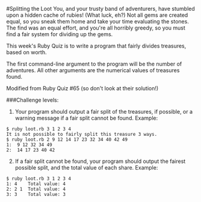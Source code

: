 #Splitting the Loot
You, and your trusty band of adventurers, have stumbled upon a hidden cache of rubies! (What luck, eh?) Not all gems are created equal, so you sneak them home and take your time evaluating the stones. The find was an equal effort, and you're all horribly greedy, so you must find a fair system for dividing up the gems.

This week's Ruby Quiz is to write a program that fairly divides treasures, based on worth.

The first command-line argument to the program will be the number of adventures. All other arguments are the numerical values of treasures found.

Modified from Ruby Quiz #65 (so don't look at their solution!)

###Challenge levels:

1. Your program should output a fair split of the treasures, if possible, or a warning message if a fair split cannot be found. Example:

```
$ ruby loot.rb 3 1 2 3 4
It is not possible to fairly split this treasure 3 ways.
$ ruby loot.rb 2 9 12 14 17 23 32 34 40 42 49
1:  9 12 32 34 49
2:  14 17 23 40 42
```

2. If a fair split cannot be found, your program should output the fairest possible split, and the total value of each share. Example:

```
$ ruby loot.rb 3 1 2 3 4
1: 4    Total value: 4
2: 2 1  Total value: 4
3: 3    Total value: 3
```
